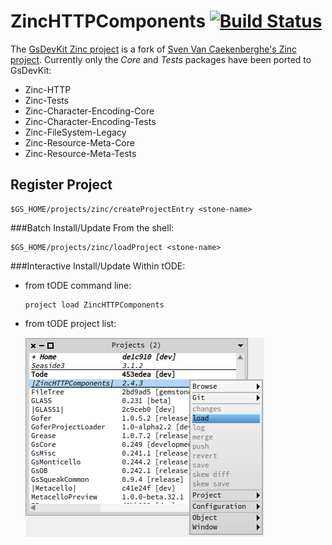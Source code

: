 # ZincHTTPComponents [![Build Status](https://travis-ci.org/GsDevKit/zinc.png?branch=gs_master)](https://travis-ci.org/gs_master/zinc)
The [GsDevKit Zinc project][3] is a fork of [Sven Van Caekenberghe's Zinc project][4]. 
Currently only the *Core* and *Tests* packages have been ported to GsDevKit:
* Zinc-HTTP
* Zinc-Tests
* Zinc-Character-Encoding-Core
* Zinc-Character-Encoding-Tests
* Zinc-FileSystem-Legacy
* Zinc-Resource-Meta-Core
* Zinc-Resource-Meta-Tests

## Register Project

```Shell
$GS_HOME/projects/zinc/createProjectEntry <stone-name>
```

###Batch Install/Update
From the shell:

```Shell
$GS_HOME/projects/zinc/loadProject <stone-name>
```

###Interactive Install/Update
Within tODE:

   * from tODE command line:


      ```Shell
      project load ZincHTTPComponents
      ```

   * from tODE project list:

     ![install zinc](installZinc.png)

[3]: https://github.com/GsDevKit/zinc
[4]: https://github.com/svenvc/zinc
